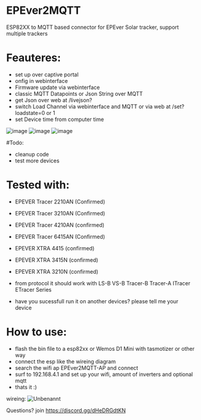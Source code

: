 # EPEver2MQTT
ESP82XX to MQTT based connector for EPEver Solar tracker, support multiple trackers

# Feauteres:
- set up over captive portal
- onfig in webinterface
- Firmware update via webinterface
- classic MQTT Datapoints or Json String over MQTT
- get Json over web at /livejson?
- switch Load Channel via webinterface and MQTT or via web at /set?loadstate=0 or 1
- set Device time from computer time

![image](https://user-images.githubusercontent.com/44615614/185672807-ba14f2c1-f630-49c4-b30b-bab82101a0c7.png)
![image](https://user-images.githubusercontent.com/44615614/185672842-082d8b25-2e81-4977-91ce-fe7a9f168e4f.png)
![image](https://user-images.githubusercontent.com/44615614/185673044-8760afd0-cded-4e27-a565-e48c421af863.png)

#Todo:
- cleanup code
- test more devices

# Tested with:
- EPEVER Tracer 2210AN (Confirmed)
- EPEVER Tracer 3210AN (Confirmed)
- EPEVER Tracer 4210AN (confirmed)
- EPEVER Tracer 6415AN (Confirmed)
- EPEVER XTRA 4415 (confirmed)
- EPEVER XTRA 3415N (confirmed)
- EPEVER XTRA 3210N (confirmed)

- from protocol it should work with LS-B VS-B Tracer-B Tracer-A ITracer ETracer Series
- have you sucessfull run it on another devices? please tell me your device

# How to use:
- flash the bin file to a esp82xx or Wemos D1 Mini with tasmotizer or other way
- connect the esp like the wireing diagram
- search the wifi ap EPEver2MQTT-AP and connect
- surf to 192.168.4.1 and set up your wifi, amount of inverters and optional mqtt
- thats it :)

wireing:
![Unbenannt](https://user-images.githubusercontent.com/44615614/185478302-9db8c1b2-35e8-49b4-a228-8019b8f7f845.png)



Questions? join https://discord.gg/dHeDRGdtKN
